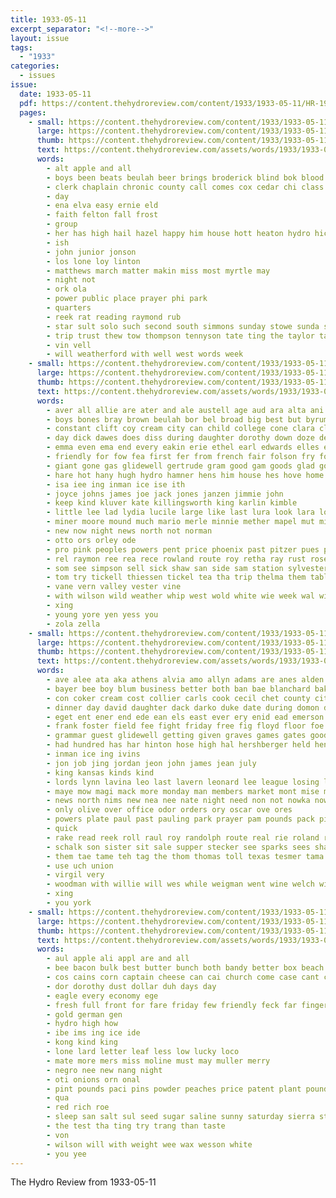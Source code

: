 ```yaml
---
title: 1933-05-11
excerpt_separator: "<!--more-->"
layout: issue
tags:
  - "1933"
categories:
  - issues
issue:
  date: 1933-05-11
  pdf: https://content.thehydroreview.com/content/1933/1933-05-11/HR-1933-05-11.pdf
  pages:
    - small: https://content.thehydroreview.com/content/1933/1933-05-11/small/HR-1933-05-11-01.jpg
      large: https://content.thehydroreview.com/content/1933/1933-05-11/large/HR-1933-05-11-01.jpg
      thumb: https://content.thehydroreview.com/content/1933/1933-05-11/thumbnails/HR-1933-05-11-01.jpg
      text: https://content.thehydroreview.com/assets/words/1933/1933-05-11/HR-1933-05-11-01.txt
      words:
        - alt apple and all
        - boys been beats beulah beer brings broderick blind bok blood
        - clerk chaplain chronic county call comes cox cedar chi class
        - day
        - ena elva easy ernie eld
        - faith felton fall frost
        - group
        - her has high hail hazel happy him house hott heaton hydro hicks
        - ish
        - john junior jonson
        - los lone loy linton
        - matthews march matter makin miss most myrtle may
        - night not
        - ork ola
        - power public place prayer phi park
        - quarters
        - reek rat reading raymond rub
        - star sult solo such second south simmons sunday stowe sunda school stange shall state sor sat soul
        - trip trust thew tow thompson tennyson tate ting the taylor take
        - vin vell
        - will weatherford with well west words week
    - small: https://content.thehydroreview.com/content/1933/1933-05-11/small/HR-1933-05-11-02.jpg
      large: https://content.thehydroreview.com/content/1933/1933-05-11/large/HR-1933-05-11-02.jpg
      thumb: https://content.thehydroreview.com/content/1933/1933-05-11/thumbnails/HR-1933-05-11-02.jpg
      text: https://content.thehydroreview.com/assets/words/1933/1933-05-11/HR-1933-05-11-02.txt
      words:
        - aver all allie are ater and ale austell age aud ara alta ani aden ala anna anil aso art alice anda axe
        - boys bones bray brown beulah bor bel broad big best but byrum baker brother bunch bie ball betty buy barnett bertha berna bradley blue bey ben brands been bakes business beek bro
        - constant clift coy cream city can child college cone clara clinton craft crail commo cedar citizen cota cox church con company cooks came chin cail call cheap calais common congress curtis christian cake come cooker
        - day dick dawes does diss during daughter dorothy down doze della dot dalke dale dalle dunnington dinner delbert days
        - emma even ema end every eakin erie ethel earl edwards elles ell erne
        - friendly for fow fea first fer from french fair folson fry fouche fron file fay frid friday folks froese
        - giant gone gas glidewell gertrude gram good gam goods glad gold grad guest
        - hare hot hany hugh hydro hamner hens him house hes hove home henry herndon harry her hopewell had hori helm heary has harold hom harris humphrey hart hinton held
        - isa iee ing inman ice ise ith
        - joyce johns james joe jack jones janzen jimmie john
        - keep kind kluver kate killingsworth king karlin kimble
        - little lee lad lydia lucile large like last lura look lara lorene lucian lago let lawter lavern laval lean leaders line left lovely lace labor land lael lippman leedy lowell
        - miner moore mound much mario merle minnie mether mapel mut minato maris morning mon minis many moses method man must mong mavis mary monday mis mar maule miss money morgan meals more mines may manis marvin merl margie
        - new now night news north not norman
        - otto ors orley ode
        - pro pink peoples powers pent price phoenix past pitzer pues pleasant president people pole prier peer pany place pearl
        - rel raymon ree rea rece rowland route roy retha ray rust rosebud reva reber row roosevelt
        - som see simpson sell sick shaw san side sam station sylvester sense sheffer sie sand surprise soda severa sar she speech sun sons son sermon steeley size such school saw scott sey spain soon spor shey service soy signe silas sunday sen sho smith sea store sor save state strong saturday shore share selling sines
        - tom try tickell thiessen tickel tea tha trip thelma them table toman than tie tucker triplett theo the tick tama thomas trust triplet tates ted tindall
        - vane vern valley vester vine
        - with wilson wild weather whip west wold white wie week wal wil weeks wen wit wille willow wears well wien wee way wadi wife woosley wanda wyatt was williams wand weatherford will ware want writer while
        - xing
        - young yore yen yess you
        - zola zella
    - small: https://content.thehydroreview.com/content/1933/1933-05-11/small/HR-1933-05-11-03.jpg
      large: https://content.thehydroreview.com/content/1933/1933-05-11/large/HR-1933-05-11-03.jpg
      thumb: https://content.thehydroreview.com/content/1933/1933-05-11/thumbnails/HR-1933-05-11-03.jpg
      text: https://content.thehydroreview.com/assets/words/1933/1933-05-11/HR-1933-05-11-03.txt
      words:
        - ave alee ata aka athens alvia amo allyn adams are anes alden all and adie adkins acs aim armour ard auxier aid aye ang
        - bayer bee boy blum business better both ban bae blanchard bakes best bill baye back buc busi betty big bales battle but billion bell baad boles baseman babe boys
        - con coker cream cost collier carls cook cecil chet county city craw can cant cross class cantrell carnegie ches came cea cleo chap clinton cue coupe colony crease canning carag cami cand coffee
        - dinner day david daughter dack darko duke date during domon derringer deal debate dea dyke daugherty
        - eget ent ener end ede ean els east ever ery enid ead emerson eagle evelyn
        - frank foster field fee fight friday free fig floyd floor foe fred fair from foo first frost for farm file fitzsimmons
        - grammar guest glidewell getting given graves games gates good gut grace grad grain glen gus george
        - had hundred has har hinton hose high hal hershberger held henke hey halal hen home her haves hee hot heer house hag hydro holland
        - inman ice ing ivins
        - jon job jing jordan jeon john james jean july
        - king kansas kinds kind
        - lords lynn lavina leo last lavern leonard lee league losing lary lack lines leana let lense lloyd les
        - maye mow magi mack more monday man members market mont mise motto mckinley melton mis misa marvin may min mil martin made mary mervin mighty mccoy mints meine money meryl method miss melva mclemore murphy most
        - news north nims new nea nee nate night need non not nowka now neighbors
        - only olive over office odor orders ory oscar ove ores
        - powers plate paul past pauling park prayer pam pounds pack pitcher pont parks pilot pet place pat president pie piel present parmer pene portio part pares pain payne
        - quick
        - rake read reek roll raul roy randolph route real rie roland reall res red ruth
        - schalk son sister sit sale supper stecker see sparks sees shall sales start soll set seid string she sich school state sen sang south supply seven saturday sunday style say stout sae shieh short subject soda second stare soo shoot straight service smith steg sells star servi still station
        - them tae tame teh tag the thom thomas toll texas tesmer tama tas ted tho tee team tait tie too try tom taste than terry
        - use uch union
        - virgil very
        - woodman with willie will wes while weigman went wine welch williams week work war wheeler warrington was wade wil weil wells won wetzel winning wee
        - xing
        - you york
    - small: https://content.thehydroreview.com/content/1933/1933-05-11/small/HR-1933-05-11-04.jpg
      large: https://content.thehydroreview.com/content/1933/1933-05-11/large/HR-1933-05-11-04.jpg
      thumb: https://content.thehydroreview.com/content/1933/1933-05-11/thumbnails/HR-1933-05-11-04.jpg
      text: https://content.thehydroreview.com/assets/words/1933/1933-05-11/HR-1933-05-11-04.txt
      words:
        - aul apple ali appl are and all
        - bee bacon bulk best butter bunch both bandy better box beach boyd bars bring batter but
        - cos cains corn captain cheese can cai church come case cant count cream cane coffee chips
        - dor dorothy dust dollar duh days day
        - eagle every economy ege
        - fresh full front for fare friday few friendly feck far finger fancy
        - gold german gen
        - hydro high how
        - ibe ims ing ice ide
        - kong kind king
        - lone lard letter leaf less low lucky loco
        - mate more mers miss moline must may muller merry
        - negro nee new nang night
        - oti onions orn onal
        - pint pounds paci pins powder peaches price patent plant pound pees pork
        - qua
        - red rich roe
        - sleep san salt sul seed sugar saline sunny saturday sierra store sell spring selling see sunday sal shaw soap still starts
        - the test tha ting try trang than taste
        - von
        - wilson will with weight wee wax wesson white
        - you yee
---
```


The Hydro Review from 1933-05-11

<!--more-->

